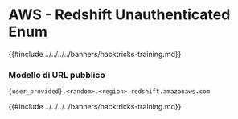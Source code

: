 # AWS - Redshift Unauthenticated Enum

{{#include ../../../../banners/hacktricks-training.md}}

### Modello di URL pubblico
```
{user_provided}.<random>.<region>.redshift.amazonaws.com
```
{{#include ../../../../banners/hacktricks-training.md}}
